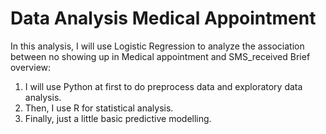# Data Analysis Medical Appointment 
In this analysis, I will use Logistic Regression to analyze the association between no showing up in Medical appointment and SMS_received
Brief overview: 
1. I will use Python at first to do preprocess data and exploratory data analysis. 
2. Then, I use R for statistical analysis.  
3. Finally, just a little basic predictive modelling. 
